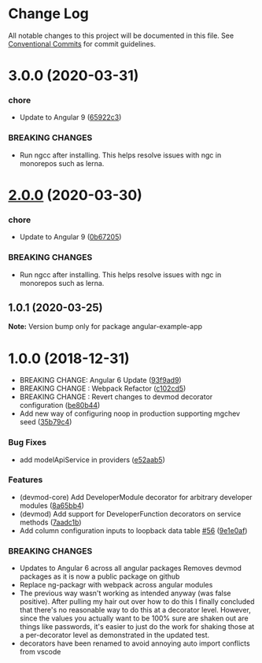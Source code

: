 # Change Log

All notable changes to this project will be documented in this file.
See [Conventional Commits](https://conventionalcommits.org) for commit guidelines.

# 3.0.0 (2020-03-31)


### chore

* Update to Angular 9 ([65922c3](https://gitlab.rtd.systems/dh3/npm-packages/npm-modules/commit/65922c3b464f9f035f38e3bc8dc07a063f7fd501))


### BREAKING CHANGES

* Run ngcc after installing.
This helps resolve issues with ngc in monorepos such as lerna.





# [2.0.0](https://gitlab.rtd.systems/dh3/npm-packages/npm-modules/compare/angular-example-app@1.0.1...angular-example-app@2.0.0) (2020-03-30)


### chore

* Update to Angular 9 ([0b67205](https://gitlab.rtd.systems/dh3/npm-packages/npm-modules/commit/0b67205e48aae8a496f85f1bdff945e29c375bf0))


### BREAKING CHANGES

* Run ngcc after installing.
This helps resolve issues with ngc in monorepos such as lerna.





## 1.0.1 (2020-03-25)

**Note:** Version bump only for package angular-example-app





# 1.0.0 (2018-12-31)


* BREAKING CHANGE: Angular 6 Update ([93f9ad9](https://gitlab.nextfaze.com/nextfaze/npm-modules/commit/93f9ad9))
* BREAKING CHANGE : Webpack Refactor ([c102cd5](https://gitlab.nextfaze.com/nextfaze/npm-modules/commit/c102cd5))
* BREAKING CHANGE : Revert changes to devmod decorator configuration ([be80b44](https://gitlab.nextfaze.com/nextfaze/npm-modules/commit/be80b44))
* Add new way of configuring noop in production supporting mgchev seed ([35b79c4](https://gitlab.nextfaze.com/nextfaze/npm-modules/commit/35b79c4))


### Bug Fixes

* add modelApiService in providers ([e52aab5](https://gitlab.nextfaze.com/nextfaze/npm-modules/commit/e52aab5))


### Features

* (devmod-core) Add DeveloperModule decorator for arbitrary developer modules ([8a65bb4](https://gitlab.nextfaze.com/nextfaze/npm-modules/commit/8a65bb4))
* (devmod) Add support for DeveloperFunction decorators on service methods ([7aadc1b](https://gitlab.nextfaze.com/nextfaze/npm-modules/commit/7aadc1b))
* Add column configuration inputs to loopback data table [#56](https://gitlab.nextfaze.com/nextfaze/npm-modules/issues/56) ([9e1e0af](https://gitlab.nextfaze.com/nextfaze/npm-modules/commit/9e1e0af))


### BREAKING CHANGES

* Updates to Angular 6 across all angular packages
Removes devmod packages as it is now a public package on github
* Replace ng-packagr with webpack across angular modules
* The previous way wasn't working as intended anyway
(was false positive). After pulling my hair out over how to do this
I finally concluded that there's no reasonable way to do this at a
decorator level. However, since the values you actually want to
be 100% sure are shaken out are things like passwords, it's easier
to just do the work for shaking those at a per-decorator level as
demonstrated in the updated test.
* decorators have been renamed to avoid annoying auto
import conflicts from vscode
